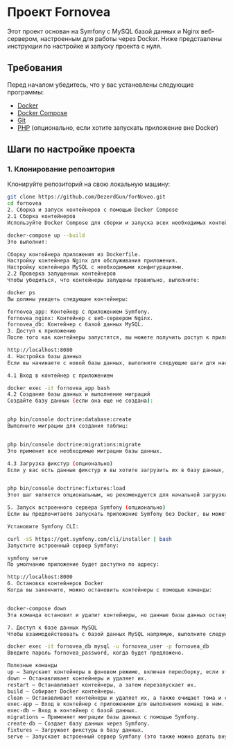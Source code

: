 # Проект Fornovea

Этот проект основан на Symfony с MySQL базой данных и Nginx веб-сервером, настроенным для работы через Docker. Ниже представлены инструкции по настройке и запуску проекта с нуля.

## Требования

Перед началом убедитесь, что у вас установлены следующие программы:

- [Docker](https://www.docker.com/get-started)
- [Docker Compose](https://docs.docker.com/compose/)
- [Git](https://git-scm.com/)
- [PHP](https://www.php.net/) (опционально, если хотите запускать приложение вне Docker)

## Шаги по настройке проекта

### 1. Клонирование репозитория

Клонируйте репозиторий на свою локальную машину:

```bash
git clone https://github.com/DezerdGun/forNoveo.git
cd fornovea
2. Сборка и запуск контейнеров с помощью Docker Compose
2.1 Сборка контейнеров
Используйте Docker Compose для сборки и запуска всех необходимых контейнеров (приложение, база данных и nginx):

docker-compose up --build
Это выполнит:

Сборку контейнера приложения из Dockerfile.
Настройку контейнера Nginx для обслуживания приложения.
Настройку контейнера MySQL с необходимыми конфигурациями.
2.2 Проверка запущенных контейнеров
Чтобы убедиться, что контейнеры запущены правильно, выполните:

docker ps
Вы должны увидеть следующие контейнеры:

fornovea_app: Контейнер с приложением Symfony.
fornovea_nginx: Контейнер с веб-сервером Nginx.
fornovea_db: Контейнер с базой данных MySQL.
3. Доступ к приложению
После того как контейнеры запустятся, вы можете получить доступ к приложению по следующему адресу:

http://localhost:8080
4. Настройка базы данных
Если вы начинаете с новой базы данных, выполните следующие шаги для настройки схемы:

4.1 Вход в контейнер с приложением

docker exec -it fornovea_app bash
4.2 Создание базы данных и выполнение миграций
Создайте базу данных (если она еще не создана):


php bin/console doctrine:database:create
Выполните миграции для создания таблиц:


php bin/console doctrine:migrations:migrate
Это применит все необходимые миграции базы данных.

4.3 Загрузка фикстур (опционально)
Если у вас есть данные фикстур и вы хотите загрузить их в базу данных, выполните:


php bin/console doctrine:fixtures:load
Этот шаг является опциональным, но рекомендуется для начальной загрузки данных.

5. Запуск встроенного сервера Symfony (опционально)
Если вы предпочитаете запускать приложение Symfony без Docker, вы можете использовать Symfony CLI:

Установите Symfony CLI:

curl -sS https://get.symfony.com/cli/installer | bash
Запустите встроенный сервер Symfony:

symfony serve
По умолчанию приложение будет доступно по адресу:

http://localhost:8000
6. Остановка контейнеров Docker
Когда вы закончите, можно остановить контейнеры с помощью команды:


docker-compose down
Эта команда остановит и удалит контейнеры, но данные базы данных останутся нетронутыми.

7. Доступ к базе данных MySQL
Чтобы взаимодействовать с базой данных MySQL напрямую, выполните следующую команду:

docker exec -it fornovea_db mysql -u fornovea_user -p fornovea_db
Введите пароль fornovea_password, когда будет предложено.

Полезные команды
up — Запускает контейнеры в фоновом режиме, включая пересборку, если это необходимо.
down — Останавливает контейнеры и удаляет их.
restart — Останавливает контейнеры, а затем перезапускает их.
build — Собирает Docker контейнеры.
clean — Останавливает контейнеры и удаляет их, а также очищает тома и сети Docker.
exec-app — Вход в контейнер с приложением для выполнения команд в нем.
exec-db — Вход в контейнер с базой данных.
migrations — Применяет миграции базы данных с помощью Symfony.
create-db — Создает базу данных через Symfony.
fixtures — Загружает фикстуры в базу данных.
serve — Запускает встроенный сервер Symfony (это также можно делать внутри Docker, но этот пункт можно использовать для быстрого старта Symfony в разработке).